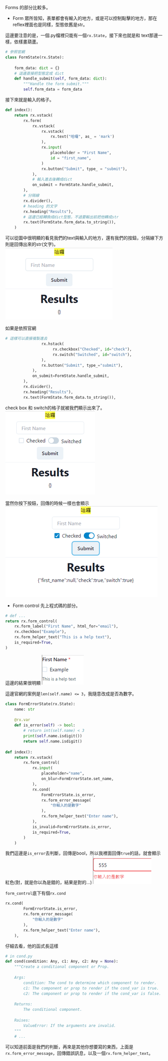 Forms 的部分比較多。

- Form
眾所皆知，表單都會有輸入的地方，或是可以控制點擊的地方，那在reflex裡面也是同樣，型態依舊是str。

這邊要注意的是，一個.py檔裡只能有一個`rx.State`，接下來也就是和 text那邊一樣，依樣畫葫蘆。

```python
# 參照官網
class FormState(rx.State):

    form_data: dict = {}
    # 這邊直接把型態定成 dict
    def handle_submit(self, form_data: dict):
        """Handle the form submit."""
        self.form_data = form_data
```

接下來就是輸入的格子。
```python
def index():
    return rx.vstack(
        rx.form(
            rx.vstack(
                rx.vstack(
                    rx.text("哈囉", as_ = 'mark')
                ),
                rx.input(
                    placeholder = "First Name",
                    id = "first_name",
                )
                rx.button("Submit", type_ = "submit"),
            ),
            # 輸入進去後轉成dict
            on_submit = FormState.handle_submit,
        ),
        # 分隔線
        rx.divider(),
        # heading 的文字
        rx.heading("Results"),
        # 這邊已經轉換成dict型態，不過要輸出前把他轉成str
        rx.text(FormState.form_data.to_string()),
    )
```
可以從圖中很明顯的看見我們的text與輸入的地方，還有我們的按鈕，分隔線下方則是回傳出來的str(文字)。
![Alt text](image.png)

如果是依照官網
```python
# 這樣可以直接複製進去
                rx.hstack(
                     rx.checkbox("Checked", id="check"),
                     rx.switch("Switched", id="switch"),
                ),
                rx.button("Submit", type_="submit"),
            ),
            on_submit=FormState.handle_submit,
        ),
        rx.divider(),
        rx.heading("Results"),
        rx.text(FormState.form_data.to_string()),
```
check box 和 switch的格子就被我們顯示出來了。
![Alt text](image-1.png)

當然你按下按鈕，回傳的時候一樣也會顯示
![Alt text](image-2.png)

- Form control
先上程式碼的部分。
```python
# def ...
return rx.form_control(
    rx.form_label("First Name", html_for="email"),
    rx.checkbox("Example"),
    rx.form_helper_text("This is a help text"),
    is_required=True,
)
```
這邊的結果很明顯
![](image-3.png)

這邊官網的案例是`len(self.name) <= 3`，我隨意改成是否為數字。
```python
class FormErrorState(rx.State):
    name: str

    @rx.var
    def is_error(self) -> bool:
        # return int(self.name) < 3
        print(self.name.isdigit())
        return self.name.isdigit()
    
def index():
    return rx.vstack(
        rx.form_control(
            rx.input(
                placeholder="name",
                on_blur=FormErrorState.set_name,
            ),
            rx.cond(
                FormErrorState.is_error,
                rx.form_error_message(
                    "你輸入的是數字"
                ),
                rx.form_helper_text("Enter name"),
            ),
            is_invalid=FormErrorState.is_error,
            is_required=True,
        )
    )
```
我們這邊是`is_error`去判斷，回傳是bool，所以我裡面回傳`true`的話，就會顯示紅色(對，就是你以為是錯的，結果是對的...)
![Alt text](image-4.png)

`form_control`底下有個`rx.cond`
```python
rx.cond(
        FormErrorState.is_error,
        rx.form_error_message(
            "你輸入的是數字"
        ),
        rx.form_helper_text("Enter name"),
    ),
```

仔細去看，他的函式長這樣
```python
# in cond.py
def cond(condition: Any, c1: Any, c2: Any = None):
    """Create a conditional component or Prop.

    Args:
        condition: The cond to determine which component to render.
        c1: The component or prop to render if the cond_var is true.
        c2: The component or prop to render if the cond_var is false.

    Returns:
        The conditional component.

    Raises:
        ValueError: If the arguments are invalid.
    """
    # ...
```

可以知道前面是我們的判斷，再來是其他你想要寫的東西，上面是`rx.form_error_message`，回傳錯誤訊息，以及一個`rx.form_helper_text`。

